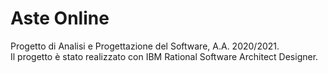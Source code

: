 # Aste Online

Progetto di Analisi e Progettazione del Software, A.A. 2020/2021.  
Il progetto è stato realizzato con IBM Rational Software Architect Designer.
